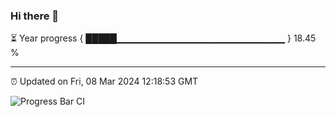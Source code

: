 ### Hi there 👋

⏳ Year progress { █████▁▁▁▁▁▁▁▁▁▁▁▁▁▁▁▁▁▁▁▁▁▁▁▁▁ } 18.45 %

---

⏰ Updated on Fri, 08 Mar 2024 12:18:53 GMT

![Progress Bar CI](https://github.com/liununu/liununu/workflows/Progress%20Bar%20CI/badge.svg)
